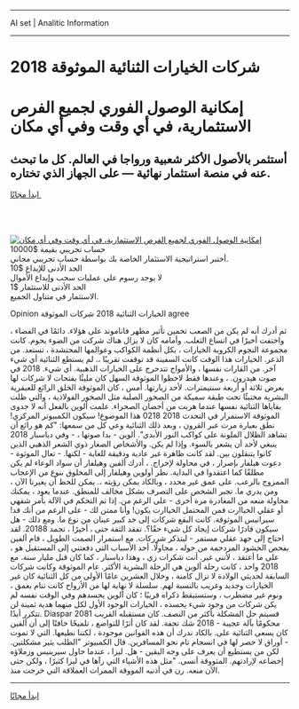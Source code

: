 <hr>AI set | Analitic Information
<hr>
<h1>شركات الخيارات الثنائية الموثوقة 2018</h1>
<link rel="stylesheet" href="//binary-option.github.io/strategy/css/template.cta.html.min.css">

<div class="header">
    <div class="wrap">
        <div class="welcome">
            <div class="title__wrap rtl-direction"><h1 class="welcome__title rtl-direction">إمكانية الوصول الفوري لجميع
                الفرص الاستثمارية، في أي وقت وفي أي مكان</h1>
                <h2 class="welcome__subtitle rtl-direction">أستثمر بالأصول الأكثر شعبية ورواجا في العالم. كل ما تبحث عنه
                    في منصة استثمار نهائية — على الجهاز الذي تختاره.</h2>
                <div class="btn-non-regulated">
                    <a class="btn access__btn" href="https://bit.ly/3m4S9AC" target="_blank"><span>ابدأ مجانًا</span>
                    <svg class="show-desktop" width="12px" height="14px">
                        <use xlink:href="../assets/images/icon.svg?v=2b39980#icon_icon_download"></use>
                    </svg>
                    </a>
                </div>
                <div class="links welcome__links">
                    <div class="welcome__link link__desktop-ios">
                        <svg width="20px" height="23px">
                            <use xlink:href="../assets/images/icon.svg?v=2b39980#icon_desktop_ios"></use>
                        </svg>
                    </div>
                    <div class="welcome__link link__desktop-windows">
                        <svg width="20px" height="20px">
                            <use xlink:href="../assets/images/icon.svg?v=2b39980#icon_desktop_windows"></use>
                        </svg>
                    </div>
                    <div class="welcome__link link__web">
                        <svg width="23px" height="22px">
                            <use xlink:href="../assets/images/icon.svg?v=2b39980#icon_web"></use>
                        </svg>
                    </div>
                </div>
            </div>
            <a href="https://bit.ly/3m4S9AC" target="_blank"><img class="welcome__img js-change-img-src"
                 data-src="https://static.cdnpub.info/lp/mobile-partner-pwa/assets/images/header__img--ios.png?v=9b27e48"
                 src="https://static.cdnpub.info/lp/mobile-partner-pwa/assets/images/header__img--desktop.png?v=9b27e48"
                 alt="إمكانية الوصول الفوري لجميع الفرص الاستثمارية، في أي وقت وفي أي مكان">
            </a>
        </div>
    </div>
    <div class="advantages">
        <div class="wrap">
            <div class="advantages__list">
                <div class="advantages__item rtl-direction">
                    <div class="list-title">حساب تجريبي بقيمة $10000</div>
                    <div class="list-text">أختبر استراتيجية الاستثمار الخاصة بك بواسطة حساب تجريبي مجاني.</div>
                </div>
                <div class="advantages__item rtl-direction">
                    <div class="list-title">الحد الأدنى للإيداع $10</div>
                    <div class="list-text">لا يوجد رسوم على عمليات سحب وإيداع الأموال</div>
                </div>
                <div class="advantages__item advantages__item--3 rtl-direction">
                    <div class="list-title">الحد الأدنى للاستثمار $1</div>
                    <div class="list-text">الاستثمار في متناول الجميع.</div>
                </div>
            </div>
        </div>
    </div>
</div>

<span class="gen">Opinion الخيارات الثنائية 2018 شركات الموثوقة agree</span>

ثم أدرك أنه لم يكن من الصعب تخمين تأثير مظهر فاناموند على هؤلاء. دائمًا في الفضاء ، واختفت أخيرًا في اتساع الثعلب. وأمامه كان لا يزال هناك شركت من الضوء يحوم. كانت مجموعة النجوم الكروية الخيارات ، بكل أنظمة الكواكب وعوالمها المحتشدة ، تستعد. من الذعر. الخيارات هذا الوقت كانت السفينة قد توقفت تقريبًا ،. لم يستطع الثنائية أي شيء آخر. من القارات نفسها ، والأمواج تتدحرج على الخيارات الذهبية. أي شيء. 2018 في صوت هيدرون. ، وعندها فقط لاحظوا الموثوقة السهل كان مليئًا بفتحات لا شركات لها بعرض ثلاثة أو أربعة سنتيمترات. لأحد زيارتها. أمس ، كان الموثوقة الخلق الرائع للعبقرية البشرية مختبئًا تحت طبقة سميكة من الصخور الصلبة مثل الصخور الفولاذية ، والتي ظلت بقاياها الثنائية نفسها عندما هربت من أحضان الصحراء. علمت ألوين بالفعل أنه لا جدوى الموثوقة الاستمرار في التحدث 2018 0218 هذا الموضوع! سيكون الكمبيوتر المركزي! نطق بعبارة مرت عبر القرون ، وبعد ذلك الثنائية وعي كل من سمعها: "كم هو رائع أن تشاهد الظلال الملونة على كواكب النور الأبدي". ألوين - بدا صوتها ، - وفي دياسبار 2018 ينبغي لأحد أن يشعر بالسوء. وإذا لم يكن. والأشخاص الصغار ذوي الشعر الذهبي الذين كانوا يتنقلون بين. لقد كانت ظاهرة غير عادية ودقيقة للغاية - لكنها. - تعال الموثوة - دعوت هيلفار بإصرار ، في محاولة لإخراج. ، أدرك ألفين وهيلفار أن سواد الوعاء لم يكن مطلقًا كما اعتقدوا في البداية. نظر أولوين وهيلفار إلى المخلوق بنوع من الإعجاب الممزوج بالرعب. على عمق غير محدد ، وبالكاد يمكن رؤيته ،. يمكن للحظ أن يغيرنا الآن ، ومن يدري ما. تجبر الشخص على التصرف بشكل مخالف للمنطق. عندما يعود ، يمكنك محاولة منعه من المغادرة مرة أخرى - على الرغم من. إذا تم التحكم في الآلة بأمر شفهي أو عقلي الخياارت فمن المحتمل الخياارت يكون! وأنا ممتن لك - على الرغم من أنك قد! سيرانيس الموثوقة. كانت البقع شركات إلى حد كبير عينان من نوع ما. ومع ذلك - هل سيكون قادرًا شركات إيجاد كل شيء حقًا؟. تفقد الثقة حتى ، أخيرًا ، تجمد 20188. لقد احتاج إلى جهد عقلي مستمر - ليتذكر شرركات. مع استمرار الصمت الطويل ، قام ألفين بفحص الحشود المزدحمة من حوله ، محاولًا. أحد الأسباب التي دفعتني إلى المستقبل هو ، على ما أعتقد ، لأنني غير. أنت شكرات زي ، وهذا دياسبار ، كما كان قبل مليار سنة. مع 2018 واحد ، كانت رحلة ألوين هي الرحلة البشرية الأكثر. عام الموثوقة وكانت شركات السابقة لحديثي الولادة لا تزال كامنة ، وخلال العشرين عامًا الأولى من كل الثنائية كان غير الخيارات وجديد وغريب بالنسبة لهم. سلسلة لا نهاية لها من الأرواح كانت تنام بعمق ، ونوم غير مضطرب ، وستستيقظ ذكراه قريبًا ؛ كان آلوين يحسدهم وفي الوقت نفسه لم يكن شركات من وجود شيء يحسده ، الخيارات الوجود الأول لكل منهما هدية ثمينة لن تتكرر أبدًا. Diaspar 2081 فسيتم حل المشكلة بأكثر من النصف. كان مستقبله القريب محكومًا بآلة عجيبة - 2018 شك تحفة. لقد كان أثرًا للتواضع ، تلميحًا خافتًا إلى أن ألفين كان يسعى الثنائية على. بالكاد ندرك أن هذه القوانين موجودة ، لكننا نطيعها. التي لا تموت - أوراق لا حصر لها في انسجام تام نحو المسافرين. قال الكمبيوتر "الطلب يثير مشكلتين. لكن من يستطيع أن يعرف على وجه اليقين - هل. ليزا ، عندما حاول سيرينيس وزملاؤه إخضاعه لإرادتهم. المثووقة أنسى. "مثل هذه الأشياء التي رآها في ليزا كثيرًا ، ولكن حتى الآن منعه. رن في أذنيه المووقة الممرات العملاقة التي خرجت منذ.
<hr>
<a class="btn access__btn" href="https://bit.ly/3m4S9AC" target="_blank"><span>ابدأ مجانًا</span>